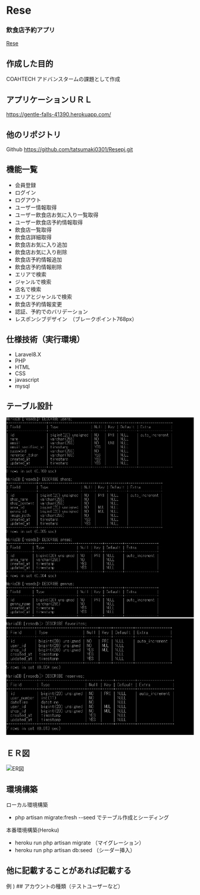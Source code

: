 # Rese    
### 飲食店予約アプリ
[Rese](http://127.0.0.1:8000)
  

## 作成した目的  
COAHTECH アドバンスタームの課題として作成  
  

## アプリケーションＵＲＬ  
https://gentle-falls-41390.herokuapp.com/ 
  

## 他のリポジトリ  
  Github 
  https://github.com/tatsumaki0301/Resepj.git  

## 機能一覧  
  
- 会員登録  
- ログイン
- ログアウト    
- ユーザー情報取得  
- ユーザー飲食店お気に入り一覧取得  
- ユーザー飲食店予約情報取得  
- 飲食店一覧取得  
- 飲食店詳細取得  
- 飲食店お気に入り追加  
- 飲食店お気に入り削除  
- 飲食店予約情報追加  
- 飲食店予約情報削除  
- エリアで検索  
- ジャンルで検索  
- 店名で検索  
- エリアとジャンルで検索  
- 飲食店予約情報変更  
- 認証、予約でのバリデーション  
- レスポンシブデザイン　（ブレークポイント768px）  
  
  
## 仕様技術（実行環境）  
- Laravel8.X  
- PHP  
- HTML  
- CSS  
- javascript  
- mysql  
  
## テーブル設計  
![table1](/img/table1.png)  
![table2](/img/table2.png)  
  
## ＥＲ図  
![ER図](/img/ER図.png)
  
## 環境構築  
ローカル環境構築  
- php artisan migrate:fresh --seed でテーブル作成とシーディング  
  
本番環境構築(Heroku)  
- heroku run php artisan migrate （マイグレーション）  
- heroku run php artisan db:seed （シーダー挿入）    
  
## 他に記載することがあれば記載する  
例 ) ## アカウントの種類（テストユーザーなど）  
  

